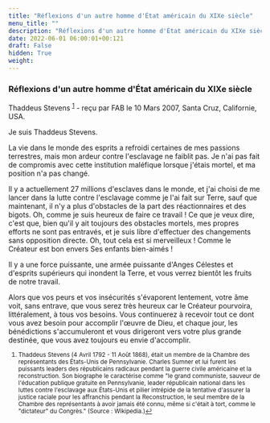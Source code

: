 ```yaml
---
title: "Réflexions d'un autre homme d'État américain du XIXe siècle"
menu_title: ""
description: "Réflexions d'un autre homme d'État américain du XIXe siècle"
date: 2022-06-01 06:00:01+00:121
draft: False
hidden: True
weight:
---
```

### Réflexions d'un autre homme d'État américain du XIXe siècle

Thaddeus Stevens <sup id="a1">[1](#f1)</sup> - reçu par FAB le 10 Mars 2007, Santa Cruz, Californie, USA.

Je suis Thaddeus Stevens.

La vie dans le monde des esprits a refroidi certaines de mes passions terrestres, mais mon ardeur contre l'esclavage ne faiblit pas. Je n'ai pas fait de compromis avec cette institution maléfique lorsque j'étais mortel, et ma position n'a pas changé.

Il y a actuellement 27 millions d'esclaves dans le monde, et j'ai choisi de me lancer dans la lutte contre l'esclavage comme je l'ai fait sur Terre, sauf que maintenant, il n'y a plus d'obstacles de la part des réactionnaires et des bigots. Oh, comme je suis heureux de faire ce travail ! Ce que je veux dire, c'est que, bien qu'il y ait toujours des obstacles mortels, mes propres efforts ne sont pas entravés, et je suis libre d'effectuer des changements sans opposition directe. Oh, tout cela est si merveilleux ! Comme le Créateur est bon envers Ses enfants bien-aimés !

Il y a une force puissante, une armée puissante d'Anges Célestes et d'esprits supérieurs qui inondent la Terre, et vous verrez bientôt les fruits de notre travail.

Alors que vos peurs et vos insécurités s'évaporent lentement, votre âme voit, sans entrave, que vous serez très heureux car le Créateur pourvoira, littéralement, à tous vos besoins. Vous continuerez à recevoir tout ce dont vous avez besoin pour accomplir l'œuvre de Dieu, et chaque jour, les bénédictions s'accumuleront et vous dirigeront vers votre plus grande destinée, que vous avez toujours eu envie d'accomplir.
<small>

1. <large id="f1"> Thaddeus Stevens (4 Avril 1792 - 11 Août 1868), était un membre de la Chambre des représentants des États-Unis de Pennsylvanie. Charles Sumner et lui furent les puissants leaders des républicains radicaux pendant la guerre civile américaine et la reconstruction. Son biographe le caractérise comme "le grand communiste, sauveur de l'éducation publique gratuite en Pennsylvanie, leader républicain national dans les luttes contre l'esclavage aux États-Unis et pilier intrépide de la tentative d'assurer la justice raciale pour les affranchis pendant la Reconstruction, le seul membre de la Chambre des représentants à avoir jamais été connu, même si c'était à tort, comme le "dictateur" du Congrès." (Source : Wikipedia.)[↩](#a1)
